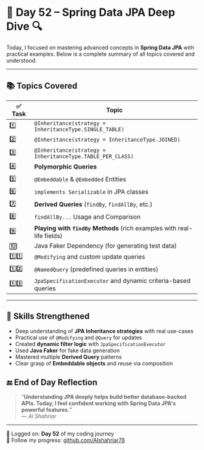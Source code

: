 # 🚀 Day 52 – Spring Data JPA Deep Dive 🔍

Today, I focused on mastering advanced concepts in **Spring Data JPA** with practical examples. Below is a complete summary of all topics covered and understood.

---

## 📚 Topics Covered

| ✅ Task | Topic |
|--------|-------|
| 1️⃣ | `@Inheritance(strategy = InheritanceType.SINGLE_TABLE)` |
| 2️⃣ | `@Inheritance(strategy = InheritanceType.JOINED)` |
| 3️⃣ | `@Inheritance(strategy = InheritanceType.TABLE_PER_CLASS)` |
| 4️⃣ | **Polymorphic Queries** |
| 5️⃣ | `@Embeddable` & `@Embedded` Entities |
| 6️⃣ | `implements Serializable` in JPA classes |
| 7️⃣ | **Derived Queries** (`findBy`, `findAllBy`, etc.) |
| 8️⃣ | `findAllBy...` Usage and Comparison |
| 9️⃣ | **Playing with `findBy` Methods** (rich examples with real-life fields) |
| 🔟 | Java Faker Dependency (for generating test data) |
| 1️⃣1️⃣ | `@Modifying` and custom update queries |
| 1️⃣2️⃣ | `@NamedQuery` (predefined queries in entities) |
| 1️⃣3️⃣ | `JpaSpecificationExecutor` and dynamic criteria-based queries |

---

## 🧠 Skills Strengthened

- Deep understanding of **JPA Inheritance strategies** with real use-cases
- Practical use of `@Modifying` and `@Query` for updates
- Created **dynamic filter logic** with `JpaSpecificationExecutor`
- Used **Java Faker** for fake data generation
- Mastered multiple **Derived Query** patterns
- Clear grasp of **Embeddable objects** and reuse via composition


## 🔚 End of Day Reflection

> "**Understanding JPA deeply helps build better database-backed APIs. Today, I feel confident working with Spring Data JPA's powerful features.**"  
> — *Al Shahriar*

---

📅 Logged on: **Day 52** of my coding journey  
🔗 Follow my progress: [github.com/Alshahriar78](https://github.com/Alshahriar78)

